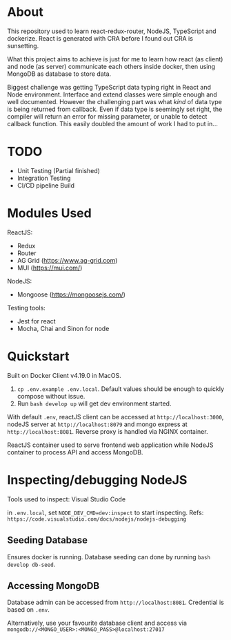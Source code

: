 
# About

This repository used to learn react-redux-router, NodeJS, TypeScript and dockerize. React is generated with CRA before I found out CRA is sunsetting.

What this project aims to achieve is just for me to learn how react (as client) and node (as server) communicate each others inside docker, then using MongoDB as database to store data.

Biggest challenge was getting TypeScript data typing right in React and Node environment. Interface and extend classes were simple enough and well documented. However the challenging part was what *kind* of data type is being returned from callback. Even if data type is seemingly set right, the compiler will return an error for missing parameter, or unable to detect callback function. This easily doubled the amount of work I had to put in...

# TODO

- Unit Testing (Partial finished)
- Integration Testing
- CI/CD pipeline Build

# Modules Used

ReactJS:
- Redux
- Router
- AG Grid (https://www.ag-grid.com)
- MUI (https://mui.com/)

NodeJS:
- Mongoose (https://mongoosejs.com/)

Testing tools:
- Jest for react
- Mocha, Chai and Sinon for node

# Quickstart

Built on Docker Client v4.19.0 in MacOS.

1. `cp .env.example .env.local`. Default values should be enough to quickly compose without issue.
2. Run `bash develop up` will get dev environment started.

With default `.env`, reactJS client can be accessed at `http://localhost:3000`, nodeJS server at `http://localhost:8079` and mongo express at `http://localhost:8081`. Reverse proxy is handled via NGINX container.

ReactJS container used to serve frontend web application while NodeJS container to process API and access MongoDB.

# Inspecting/debugging NodeJS

Tools used to inspect: Visual Studio Code

in `.env.local`, set `NODE_DEV_CMD=dev:inspect` to start inspecting. Refs: `https://code.visualstudio.com/docs/nodejs/nodejs-debugging`

## Seeding Database 

Ensures docker is running. Database seeding can done by running `bash develop db-seed`.

## Accessing MongoDB

Database admin can be accessed from `http://localhost:8081`. Credential is based on `.env`.

Alternatively, use your favourite database client and access via `mongodb://<MONGO_USER>:<MONGO_PASS>@localhost:27017`